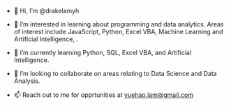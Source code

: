 - 👋 Hi, I’m @drakelamyh

- 👀 I’m interested in learning about programming and data analytics. Areas of interest include JavaScript, Python, Excel VBA, Machine Learning and Artificial Intelligence, .

- 🌱 I’m currently learning Python, SQL, Excel VBA, and Artificial Intelligence.

- 💞️ I’m looking to collaborate on areas relating to Data Science and Data Analysis.

- 📫 Reach out to me for opprtunities at yuehao.lam@gmail.com


<!---
drakelamyh/drakelamyh is a ✨ special ✨ repository because its `README.md` (this file) appears on your GitHub profile.
You can click the Preview link to take a look at your changes.
--->
